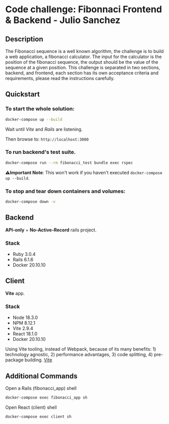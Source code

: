 # Code challenge: Fibonnaci Frontend & Backend - Julio Sanchez

## Description

The Fibonacci sequence is a well known algorithm, the challenge is to build a web application, a fibonacci calculator. The input for the calculator is the position of the fibonacci sequence, the output should be the value of the sequence at a given position.
This challenge is separated in two sections, backend, and frontend, each section has its own acceptance criteria and requirements, please read the instructions carefully. 

## Quickstart

### To start the whole solution:
```bash
docker-compose up --build
```

Wait until _Vite_ and _Rails_ are listening.

Then browse to: `http://localhost:3000`

### To run backend's test suite.
```bash
docker-compose run --rm fibonacci_test bundle exec rspec
```
⚠️**Important Note**: This won't work if you haven't executed `docker-compose up --build`.

### To stop and tear down containers and volumes:
```bash
docker-compose down -v
```

## Backend

**API-only** + **No-Active-Record** rails project.

### Stack
- Ruby	3.0.4
- Rails	6.1.6
- Docker	20.10.10

## Client

**Vite** app.

### Stack
- Node	18.3.0
- NPM		8.12.1
- Vite	2.9.4
- React	18.1.0
- Docker	20.10.10

Using Vite tooling, instead of Webpack, because of its many benefits: 1) technology agnostic, 2) performance advantages, 3) code splitting, 4) pre-package building. [Vite](https://vitejs.dev/guide/why.html) 

## Additional Commands

Open a Rails (fibonacci_app) shell
```bash
docker-compose exec fibonacci_app sh
```

Open React (client) shell
```bash
docker-compose exec client sh
```